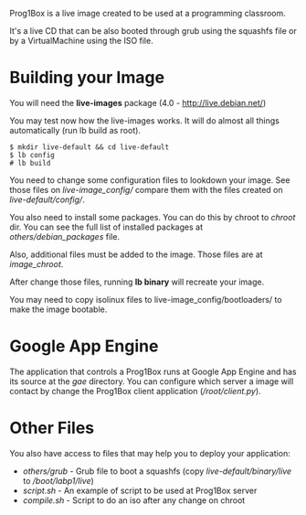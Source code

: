 Prog1Box is a live image created to be used at a programming classroom.

It's a live CD that can be also booted through grub using the squashfs file or by a VirtualMachine using the ISO file.

Building your Image
===================

You will need the **live-images** package (4.0 - http://live.debian.net/)

You may test now how the live-images works. It will do almost all things automatically (run lb build as root).

```
$ mkdir live-default && cd live-default
$ lb config
# lb build
```

You need to change some configuration files to lookdown your image. See those files on *live-image_config/* compare them with the files created on *live-default/config/*.

You also need to install some packages. You can do this by chroot to *chroot* dir. You can see the full list of installed packages at *others/debian_packages* file.

Also, additional files must be added to the image. Those files are at *image_chroot*.

After change those files, running **lb binary** will recreate your image.

You may need to copy isolinux files to live-image\_config/bootloaders/ to make the image bootable.

Google App Engine
=================

The application that controls a Prog1Box runs at Google App Engine and has its source at the *gae* directory. You can configure which server a image will contact by change the Prog1Box client application (*/root/client.py*).

Other Files
===========

You also have access to files that may help you to deploy your application:

   * *others/grub* - Grub file to boot a squashfs (copy *live-default/binary/live* to */boot/labp1/live*)
   * *script.sh* - An example of script to be used at Prog1Box server
   * *compile.sh* - Script to do an iso after any change on chroot
